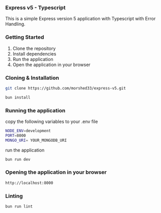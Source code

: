 ### Express v5 - Typescript

This is a simple Express version 5 application with Typescript with Error Handling.

### Getting Started

1. Clone the repository
2. Install dependencies
3. Run the application
4. Open the application in your browser

###  Cloning & Installation
```bash
git clone https://github.com/morshed33/express-v5.git
```

```bash
bun install
```

### Running the application

copy the following variables to your .env file

```bash
NODE_ENV=development
PORT=8000
MONGO_URI= YOUR_MONGODB_URI
```

run the application

```bash
bun run dev
```

### Opening the application in your browser

```bash
http://localhost:8000
```

### Linting

```bash
bun run lint
```